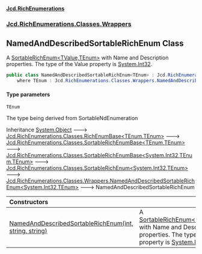 #### [Jcd.RichEnumerations](index.md 'index')
### [Jcd.RichEnumerations.Classes.Wrappers](Jcd.RichEnumerations.Classes.Wrappers.md 'Jcd.RichEnumerations.Classes.Wrappers')

## NamedAndDescribedSortableRichEnum<TEnum> Class

A [SortableRichEnum&lt;TValue,TEnum&gt;](Jcd.RichEnumerations.Classes.SortableRichEnum_TValue,TEnum_.md 'Jcd.RichEnumerations.Classes.SortableRichEnum<TValue,TEnum>')  with Name and Description properties. The type of the Value
property is [System.Int32](https://docs.microsoft.com/en-us/dotnet/api/System.Int32 'System.Int32').

```csharp
public class NamedAndDescribedSortableRichEnum<TEnum> : Jcd.RichEnumerations.Classes.Wrappers.NamedAndDescribedSortableRichEnum<int, TEnum>
    where TEnum : Jcd.RichEnumerations.Classes.Wrappers.NamedAndDescribedSortableRichEnum<TEnum>, System.IComparable<TEnum>, Jcd.RichEnumerations.Classes.ISortableRichEnumValueProvider<int>
```
#### Type parameters

<a name='Jcd.RichEnumerations.Classes.Wrappers.NamedAndDescribedSortableRichEnum_TEnum_.TEnum'></a>

`TEnum`

The type being derived from SortableNdEnumeration

Inheritance [System.Object](https://docs.microsoft.com/en-us/dotnet/api/System.Object 'System.Object') &#129106; [Jcd.RichEnumerations.Classes.RichEnumBase&lt;](Jcd.RichEnumerations.Classes.RichEnumBase_TEnumeration,TEnumeratedItem_.md 'Jcd.RichEnumerations.Classes.RichEnumBase<TEnumeration,TEnumeratedItem>')[TEnum](Jcd.RichEnumerations.Classes.Wrappers.NamedAndDescribedSortableRichEnum_TEnum_.md#Jcd.RichEnumerations.Classes.Wrappers.NamedAndDescribedSortableRichEnum_TEnum_.TEnum 'Jcd.RichEnumerations.Classes.Wrappers.NamedAndDescribedSortableRichEnum<TEnum>.TEnum')[,](Jcd.RichEnumerations.Classes.RichEnumBase_TEnumeration,TEnumeratedItem_.md 'Jcd.RichEnumerations.Classes.RichEnumBase<TEnumeration,TEnumeratedItem>')[TEnum](Jcd.RichEnumerations.Classes.Wrappers.NamedAndDescribedSortableRichEnum_TEnum_.md#Jcd.RichEnumerations.Classes.Wrappers.NamedAndDescribedSortableRichEnum_TEnum_.TEnum 'Jcd.RichEnumerations.Classes.Wrappers.NamedAndDescribedSortableRichEnum<TEnum>.TEnum')[&gt;](Jcd.RichEnumerations.Classes.RichEnumBase_TEnumeration,TEnumeratedItem_.md 'Jcd.RichEnumerations.Classes.RichEnumBase<TEnumeration,TEnumeratedItem>') &#129106; [Jcd.RichEnumerations.Classes.SortableRichEnumBase&lt;](Jcd.RichEnumerations.Classes.SortableRichEnumBase_TEnumeration,TEnumeratedItem_.md 'Jcd.RichEnumerations.Classes.SortableRichEnumBase<TEnumeration,TEnumeratedItem>')[TEnum](Jcd.RichEnumerations.Classes.Wrappers.NamedAndDescribedSortableRichEnum_TEnum_.md#Jcd.RichEnumerations.Classes.Wrappers.NamedAndDescribedSortableRichEnum_TEnum_.TEnum 'Jcd.RichEnumerations.Classes.Wrappers.NamedAndDescribedSortableRichEnum<TEnum>.TEnum')[,](Jcd.RichEnumerations.Classes.SortableRichEnumBase_TEnumeration,TEnumeratedItem_.md 'Jcd.RichEnumerations.Classes.SortableRichEnumBase<TEnumeration,TEnumeratedItem>')[TEnum](Jcd.RichEnumerations.Classes.Wrappers.NamedAndDescribedSortableRichEnum_TEnum_.md#Jcd.RichEnumerations.Classes.Wrappers.NamedAndDescribedSortableRichEnum_TEnum_.TEnum 'Jcd.RichEnumerations.Classes.Wrappers.NamedAndDescribedSortableRichEnum<TEnum>.TEnum')[&gt;](Jcd.RichEnumerations.Classes.SortableRichEnumBase_TEnumeration,TEnumeratedItem_.md 'Jcd.RichEnumerations.Classes.SortableRichEnumBase<TEnumeration,TEnumeratedItem>') &#129106; [Jcd.RichEnumerations.Classes.SortableRichEnumBase&lt;](Jcd.RichEnumerations.Classes.SortableRichEnumBase_TValue,TEnumeration,TEnumeratedItem_.md 'Jcd.RichEnumerations.Classes.SortableRichEnumBase<TValue,TEnumeration,TEnumeratedItem>')[System.Int32](https://docs.microsoft.com/en-us/dotnet/api/System.Int32 'System.Int32')[,](Jcd.RichEnumerations.Classes.SortableRichEnumBase_TValue,TEnumeration,TEnumeratedItem_.md 'Jcd.RichEnumerations.Classes.SortableRichEnumBase<TValue,TEnumeration,TEnumeratedItem>')[TEnum](Jcd.RichEnumerations.Classes.Wrappers.NamedAndDescribedSortableRichEnum_TEnum_.md#Jcd.RichEnumerations.Classes.Wrappers.NamedAndDescribedSortableRichEnum_TEnum_.TEnum 'Jcd.RichEnumerations.Classes.Wrappers.NamedAndDescribedSortableRichEnum<TEnum>.TEnum')[,](Jcd.RichEnumerations.Classes.SortableRichEnumBase_TValue,TEnumeration,TEnumeratedItem_.md 'Jcd.RichEnumerations.Classes.SortableRichEnumBase<TValue,TEnumeration,TEnumeratedItem>')[TEnum](Jcd.RichEnumerations.Classes.Wrappers.NamedAndDescribedSortableRichEnum_TEnum_.md#Jcd.RichEnumerations.Classes.Wrappers.NamedAndDescribedSortableRichEnum_TEnum_.TEnum 'Jcd.RichEnumerations.Classes.Wrappers.NamedAndDescribedSortableRichEnum<TEnum>.TEnum')[&gt;](Jcd.RichEnumerations.Classes.SortableRichEnumBase_TValue,TEnumeration,TEnumeratedItem_.md 'Jcd.RichEnumerations.Classes.SortableRichEnumBase<TValue,TEnumeration,TEnumeratedItem>') &#129106; [Jcd.RichEnumerations.Classes.SortableRichEnum&lt;](Jcd.RichEnumerations.Classes.SortableRichEnum_TValue,TEnum_.md 'Jcd.RichEnumerations.Classes.SortableRichEnum<TValue,TEnum>')[System.Int32](https://docs.microsoft.com/en-us/dotnet/api/System.Int32 'System.Int32')[,](Jcd.RichEnumerations.Classes.SortableRichEnum_TValue,TEnum_.md 'Jcd.RichEnumerations.Classes.SortableRichEnum<TValue,TEnum>')[TEnum](Jcd.RichEnumerations.Classes.Wrappers.NamedAndDescribedSortableRichEnum_TEnum_.md#Jcd.RichEnumerations.Classes.Wrappers.NamedAndDescribedSortableRichEnum_TEnum_.TEnum 'Jcd.RichEnumerations.Classes.Wrappers.NamedAndDescribedSortableRichEnum<TEnum>.TEnum')[&gt;](Jcd.RichEnumerations.Classes.SortableRichEnum_TValue,TEnum_.md 'Jcd.RichEnumerations.Classes.SortableRichEnum<TValue,TEnum>') &#129106; [Jcd.RichEnumerations.Classes.Wrappers.NamedAndDescribedSortableRichEnum&lt;](Jcd.RichEnumerations.Classes.Wrappers.NamedAndDescribedSortableRichEnum_TValue,TEnum_.md 'Jcd.RichEnumerations.Classes.Wrappers.NamedAndDescribedSortableRichEnum<TValue,TEnum>')[System.Int32](https://docs.microsoft.com/en-us/dotnet/api/System.Int32 'System.Int32')[,](Jcd.RichEnumerations.Classes.Wrappers.NamedAndDescribedSortableRichEnum_TValue,TEnum_.md 'Jcd.RichEnumerations.Classes.Wrappers.NamedAndDescribedSortableRichEnum<TValue,TEnum>')[TEnum](Jcd.RichEnumerations.Classes.Wrappers.NamedAndDescribedSortableRichEnum_TEnum_.md#Jcd.RichEnumerations.Classes.Wrappers.NamedAndDescribedSortableRichEnum_TEnum_.TEnum 'Jcd.RichEnumerations.Classes.Wrappers.NamedAndDescribedSortableRichEnum<TEnum>.TEnum')[&gt;](Jcd.RichEnumerations.Classes.Wrappers.NamedAndDescribedSortableRichEnum_TValue,TEnum_.md 'Jcd.RichEnumerations.Classes.Wrappers.NamedAndDescribedSortableRichEnum<TValue,TEnum>') &#129106; NamedAndDescribedSortableRichEnum<TEnum>

| Constructors | |
| :--- | :--- |
| [NamedAndDescribedSortableRichEnum(int, string, string)](Jcd.RichEnumerations.Classes.Wrappers.NamedAndDescribedSortableRichEnum_TEnum_.NamedAndDescribedSortableRichEnum(int,string,string).md 'Jcd.RichEnumerations.Classes.Wrappers.NamedAndDescribedSortableRichEnum<TEnum>.NamedAndDescribedSortableRichEnum(int, string, string)') | A [SortableRichEnum&lt;TValue,TEnum&gt;](Jcd.RichEnumerations.Classes.SortableRichEnum_TValue,TEnum_.md 'Jcd.RichEnumerations.Classes.SortableRichEnum<TValue,TEnum>')  with Name and Description properties. The type of the Value property is [System.Int32](https://docs.microsoft.com/en-us/dotnet/api/System.Int32 'System.Int32'). |
